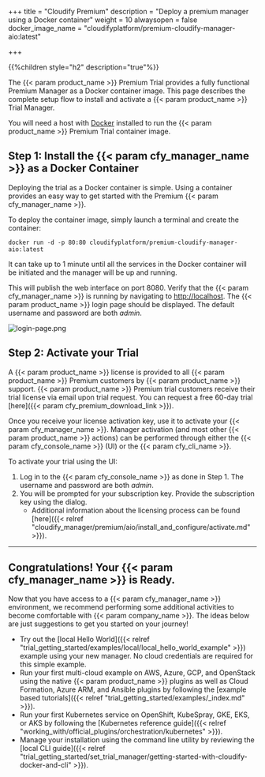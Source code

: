 +++
title = "Cloudify Premium"
description = "Deploy a premium manager using a Docker container"
weight = 10
alwaysopen = false
docker_image_name = "cloudifyplatform/premium-cloudify-manager-aio:latest"

+++

{{%children style="h2" description="true"%}}

The {{< param product_name >}} Premium Trial provides a fully functional Premium Manager as a Docker container image. This page describes the complete setup flow to install and activate a {{< param product_name >}} Trial Manager.

You will need a host with [Docker](https://docs.docker.com/install) installed to run the {{< param product_name >}} Premium Trial container image.

## Step 1: Install the {{< param cfy_manager_name >}} as a Docker Container

Deploying the  trial as a Docker container is simple. Using a container provides an easy way to get started with the Premium {{< param cfy_manager_name >}}.

To deploy the container image, simply launch a terminal and create the container:

```
docker run -d -p 80:80 cloudifyplatform/premium-cloudify-manager-aio:latest
```

It can take up to 1 minute until all the services in the Docker container will be initiated and the manager will be up and running.

This will publish the web interface on port 8080. Verify that the {{< param cfy_manager_name >}} is running by navigating to [http://localhost](http://localhost). The {{< param product_name >}} login page should be displayed. The default username and password are both _admin_.

![login-page.png](/images/ui/pages/login-page.png)

## Step 2: Activate your Trial

A {{< param product_name >}} license is provided to all {{< param product_name >}} Premium customers by {{< param product_name >}} support.
{{< param product_name >}} Premium trial customers receive their trial license via email upon trial request. You can request a free 60-day trial [here]({{< param cfy_premium_download_link >}}).

Once you receive your license activation key, use it to activate your {{< param cfy_manager_name >}}. Manager activation (and most other {{< param product_name >}} actions) can be performed through either the {{< param cfy_console_name >}} (UI) or the {{< param cfy_cli_name >}}.

To activate your trial using the UI:

1. Log in to the {{< param cfy_console_name >}} as done in Step 1. The username and password are both _admin_.
2. You will be prompted for your subscription key. Provide the subscription key using the dialog.
   * Additional information about the licensing process can be found [here]({{< relref "cloudify_manager/premium/aio/install_and_configure/activate.md" >}}).

____

## Congratulations! Your {{< param cfy_manager_name >}} is Ready.

Now that you have access to a {{< param cfy_manager_name >}} environment, we recommend performing some additional activities to become comfortable with {{< param company_name >}}. The ideas below are just suggestions to get you started on your journey!

* Try out the [local Hello World]({{< relref "trial_getting_started/examples/local/local_hello_world_example" >}}) example using your new manager. No cloud credentials are required for this simple example.
* Run your first multi-cloud example on AWS, Azure, GCP, and OpenStack using the native {{< param product_name >}} plugins as well as Cloud Formation, Azure ARM, and Ansible plugins by following the [example based tutorials]({{< relref "trial_getting_started/examples/_index.md" >}}).
* Run your first Kubernetes service on OpenShift, KubeSpray, GKE, EKS, or AKS by following the [Kubernetes reference guide]({{< relref "working_with/official_plugins/orchestration/kubernetes" >}}).
* Manage your installation using the command line utility by reviewing the [local CLI guide]({{< relref "trial_getting_started/set_trial_manager/getting-started-with-cloudify-docker-and-cli" >}}).

